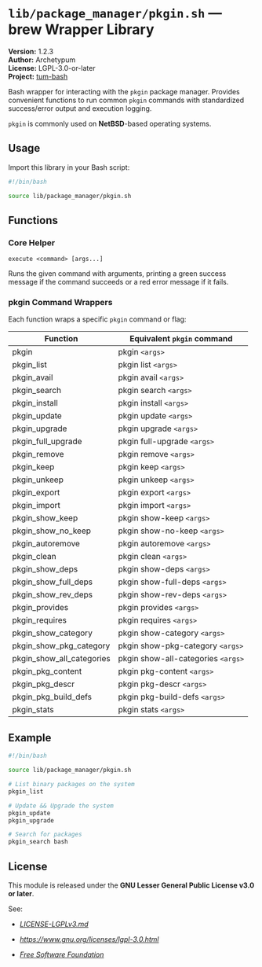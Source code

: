 # `lib/package_manager/pkgin.sh` — brew Wrapper Library

**Version:** 1.2.3  
**Author:** Archetypum  
**License:** LGPL-3.0-or-later  
**Project:** [tum-bash](https://github.com/Archetypum/tum-bash.git)

Bash wrapper for interacting with the `pkgin` package manager. Provides convenient functions to run common `pkgin` commands with standardized success/error output and execution logging.

`pkgin` is commonly used on **NetBSD**-based operating systems.

## Usage

Import this library in your Bash script:

```bash
#!/bin/bash

source lib/package_manager/pkgin.sh
```

## Functions

### Core Helper

`execute <command> [args...]`

Runs the given command with arguments, printing a green success message if the command succeeds or a red error message if it fails.

### pkgin Command Wrappers

Each function wraps a specific `pkgin` command or flag:

| **Function**              | **Equivalent `pkgin` command**     |
|---------------------------|------------------------------------|
| pkgin                     | pkgin `<args>`                     |
| pkgin_list                | pkgin list `<args>`                |
| pkgin_avail               | pkgin avail `<args>`               |
| pkgin_search              | pkgin search `<args>`              |
| pkgin_install             | pkgin install `<args>`             |
| pkgin_update              | pkgin update `<args>`              |
| pkgin_upgrade             | pkgin upgrade `<args>`             |
| pkgin_full_upgrade        | pkgin full-upgrade `<args>`        |
| pkgin_remove              | pkgin remove `<args>`              |
| pkgin_keep                | pkgin keep `<args>`                |
| pkgin_unkeep              | pkgin unkeep `<args>`              |
| pkgin_export              | pkgin export `<args>`              |
| pkgin_import              | pkgin import `<args>`              |
| pkgin_show_keep           | pkgin show-keep `<args>`           |
| pkgin_show_no_keep        | pkgin show-no-keep `<args>`        |
| pkgin_autoremove          | pkgin autoremove `<args>`          |
| pkgin_clean               | pkgin clean `<args>`               |
| pkgin_show_deps           | pkgin show-deps `<args>`           |
| pkgin_show_full_deps      | pkgin show-full-deps `<args>`      |
| pkgin_show_rev_deps       | pkgin show-rev-deps `<args>`       |
| pkgin_provides            | pkgin provides `<args>`            |
| pkgin_requires            | pkgin requires `<args>`            |
| pkgin_show_category       | pkgin show-category `<args>`       |
| pkgin_show_pkg_category   | pkgin show-pkg-category `<args>`   |
| pkgin_show_all_categories | pkgin show-all-categories `<args>` |
| pkgin_pkg_content         | pkgin pkg-content `<args>`         |
| pkgin_pkg_descr           | pkgin pkg-descr `<args>`           |
| pkgin_pkg_build_defs      | pkgin pkg-build-defs `<args>`      |
| pkgin_stats               | pkgin stats `<args>`               |

## Example

```bash
#!/bin/bash

source lib/package_manager/pkgin.sh

# List binary packages on the system
pkgin_list

# Update && Upgrade the system
pkgin_update
pkgin_upgrade

# Search for packages
pkgin_search bash
```

## License

This module is released under the **GNU Lesser General Public License v3.0 or later**.

See:

- [_LICENSE-LGPLv3.md_](https://github.com/Archetypum/tum-bash/blob/master/LICENSE-LGPLv3.md)

- _https://www.gnu.org/licenses/lgpl-3.0.html_

- [_Free Software Foundation_](https://www.fsf.org/)
